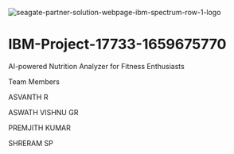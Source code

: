 ![seagate-partner-solution-webpage-ibm-spectrum-row-1-logo](https://user-images.githubusercontent.com/53990315/195641578-c6d7f368-fde2-4230-8e4f-7f65ed62c961.png)

# IBM-Project-17733-1659675770
AI-powered Nutrition Analyzer for Fitness Enthusiasts

Team Members

 ASVANTH R

 ASWATH VISHNU GR
 
 PREMJITH KUMAR 
 
 SHRERAM SP

